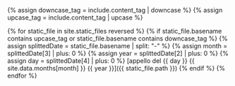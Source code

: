 {% assign downcase_tag = include.content_tag | downcase %}
{% assign upcase_tag = include.content_tag | upcase %}

{% for static_file in site.static_files reversed %}
    {% if static_file.basename contains upcase_tag or static_file.basename contains downcase_tag %}
        {% assign splittedDate = static_file.basename | split: "-" %}
        {% assign month = splittedDate[3] | plus: 0  %}
        {% assign year = splittedDate[2] | plus: 0  %}
        {% assign day = splittedDate[4] | plus: 0  %}
[appello del {{ day }} {{ site.data.months[month] }} {{ year }}]({{ static_file.path }})
    {% endif %}
{% endfor %}
